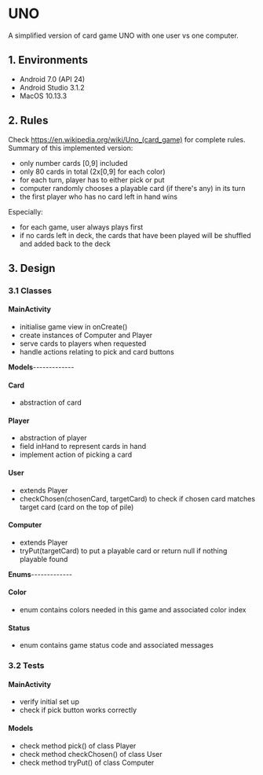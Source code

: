 # UNO
A simplified version of card game UNO with one user vs one computer.  

## 1. Environments
* Android 7.0 (API 24)
* Android Studio 3.1.2
* MacOS 10.13.3

## 2. Rules
Check https://en.wikipedia.org/wiki/Uno_(card_game) for complete rules.  
Summary of this implemented version:  
* only number cards [0,9] included
* only 80 cards in total (2x[0,9] for each color)
* for each turn, player has to either pick or put
* computer randomly chooses a playable card (if there's any) in its turn
* the first player who has no card left in hand wins  

Especially:  
* for each game, user always plays first
* if no cards left in deck, the cards that have been played will be shuffled and added back to the deck

## 3. Design
### 3.1 Classes
#### MainActivity
* initialise game view in onCreate()
* create instances of Computer and Player
* serve cards to players when requested
* handle actions relating to pick and card buttons  

**Models**-------------
#### Card
* abstraction of card
#### Player
* abstraction of player
* field inHand to represent cards in hand
* implement action of picking a card
#### User
* extends Player
* checkChosen(chosenCard, targetCard) to check if chosen card matches target card (card on the top of pile)
#### Computer
* extends Player
* tryPut(targetCard) to put a playable card or return null if nothing playable found  

**Enums**-------------
#### Color
* enum contains colors needed in this game and associated color index
#### Status
* enum contains game status code and associated messages

### 3.2 Tests
#### MainActivity
* verify initial set up
* check if pick button works correctly
#### Models
* check method pick() of class Player
* check method checkChosen() of class User
* check method tryPut() of class Computer
